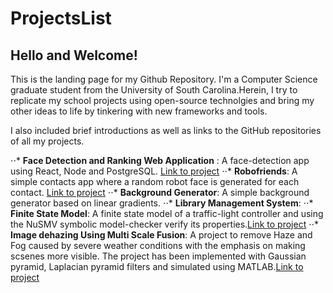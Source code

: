 # ProjectsList

## Hello and Welcome!
This is the landing page for my Github Repository. I'm a Computer Science graduate student from the University of South Carolina.Herein, I try to replicate my school projects using open-source technolgies and bring my other ideas to life by tinkering with new frameworks and tools.

I also included brief introductions as well as links to the GitHub repositories of all my projects.

⋅⋅* **Face Detection and Ranking Web Application** :  A face-detection app using React, Node and PostgreSQL. [Link to project](https://github.com/SaiAdarsh/Face_recognition)
⋅⋅* **Robofriends**: A simple contacts app where a random robot face is generated for each contact. [Link to project](https://github.com/SaiAdarsh/RoboFriends)
⋅⋅* **Background Generator**: A simple background generator based on linear gradients. 
⋅⋅* **Library Management System**: 
⋅⋅* **Finite State Model**: A finite state model of a traffic-light controller and using the NuSMV symbolic model-checker verify its properties.[Link to project](https://github.com/SaiAdarsh/Finite-State-Model)
⋅⋅* **Image dehazing Using Multi Scale Fusion**: A project to remove Haze and Fog caused by severe weather conditions with the emphasis on making scsenes more visible. The project has been implemented with Gaussian pyramid, Laplacian pyramid filters and simulated using MATLAB.[Link to project](https://github.com/SaiAdarsh/Image_dehazing_Using_Multi_Scale_Fusion)




